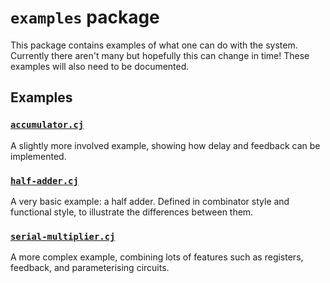 # `examples` package

This package contains examples of what one can do with the system.
Currently there aren't many but hopefully this can change in time!
These examples will also need to be documented.

## Examples

### [`accumulator.cj`](accumulator.cj)

A slightly more involved example, showing how delay and feedback can be implemented.

### [`half-adder.cj`](half-adder.cj)

A very basic example: a half adder.
Defined in combinator style and functional style, to illustrate the differences between them.

### [`serial-multiplier.cj`](serial-multiplier.cj)

A more complex example, combining lots of features such as registers, feedback, and parameterising circuits.